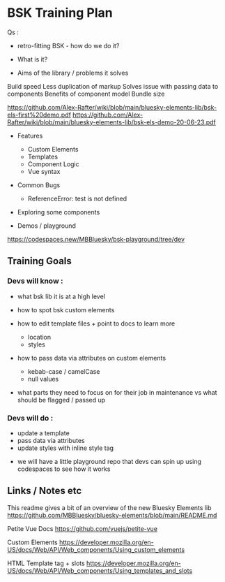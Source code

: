 # BSK Training Plan

Qs : 
- retro-fitting BSK - how do we do it? 

- What is it?

- Aims of the library / problems it solves

Build speed
Less duplication of markup
Solves issue with passing data to components 
Benefits of component model
Bundle size

https://github.com/Alex-Rafter/wiki/blob/main/bluesky-elements-lib/bsk-els-first%20demo.pdf
https://github.com/Alex-Rafter/wiki/blob/main/bluesky-elements-lib/bsk-els-demo-20-06-23.pdf

- Features
    - Custom Elements
    - Templates
    - Component Logic
    - Vue syntax
    
- Common Bugs
	- ReferenceError: test is not defined

- Exploring some components

- Demos / playground

https://codespaces.new/MBBluesky/bsk-playground/tree/dev
## Training Goals

### Devs will know :

- what bsk lib it is at a high level
- how to spot bsk custom elements
- how to edit template files + point to docs to learn more
	- location
	- styles

- how to pass data via attributes on custom elements
	-  kebab-case / camelCase
	- null values

- what parts they need to focus on for their job in maintenance vs what should be flagged / passed up

### Devs will do :

- update a template
- pass data via attributes
- update styles with inline style tag

* we will have a little playground repo that devs can spin up using codespaces to see how it works

## Links / Notes etc 

This readme gives a bit of an overview of the new Bluesky Elements lib
https://github.com/MBBluesky/bluesky-elements/blob/main/README.md

Petite Vue Docs
https://github.com/vuejs/petite-vue

Custom Elements
https://developer.mozilla.org/en-US/docs/Web/API/Web_components/Using_custom_elements

HTML Template tag + slots
https://developer.mozilla.org/en-US/docs/Web/API/Web_components/Using_templates_and_slots